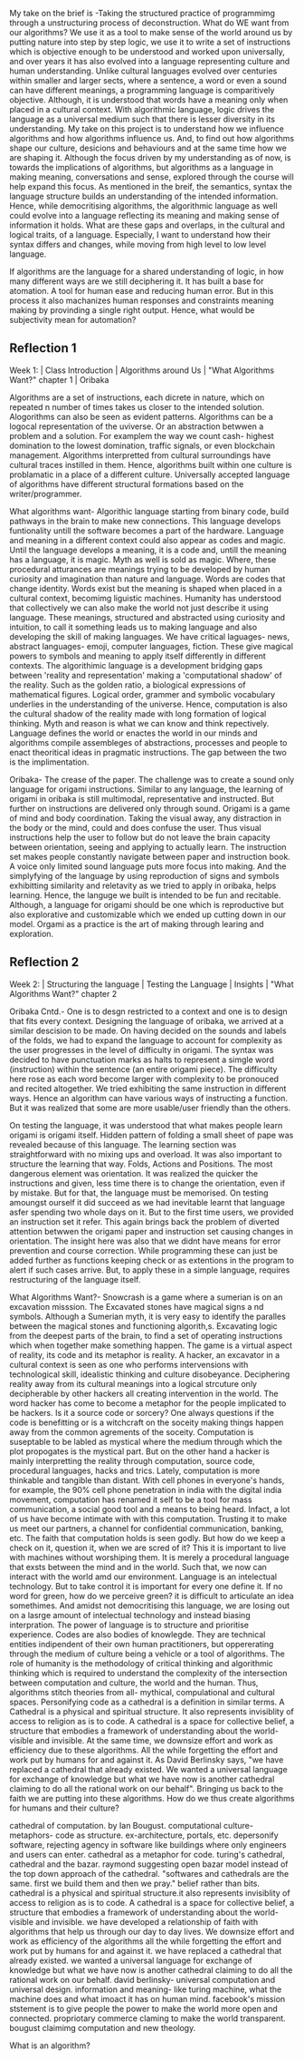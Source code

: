 My take on the brief is -Taking the structured practice of programmimg through a unstructuring process of deconstruction. 
What do WE want from our algorithms? We use it as a tool to make sense of the world around us by putting nature into step by step logic, we use it to write a set of instructions which is objective enough to be understood and worked upon universally, and over years it has also evolved into a language representing culture and human understanding. Unlike cultural languages evolved over centuries within smaller and larger sects, where a sentence, a word or even a sound can have different meanings, a programming language is comparitively objective. Although, it is understood that words have a meaning only when placed in a cultural context. With algorithmic language, logic drives the language as a universal medium such that there is lesser diversity in its understanding. My take on this project is to understand how we influence algorithms and how algorithms influence us. And, to find out how algorithms shape our culture, desicions and behaviours and at the same time how we are shaping it. Although the focus driven by my understanding as of now, is towards the implications of algorithms, but algorithms as a language in making meaning, conversations and sense, explored through the course will help expand this focus. 
As mentioned in the breif, the semantics, syntax the language structure builds an understanding of the intended information. Hence, while democritising algorithms, the algorithmic language as well could evolve into a language reflecting its meaning and making sense of information it holds. What are these gaps and overlaps, in the cultural and logical traits, of a language. Especially, I want to understand how their syntax differs and changes, while moving from high level to low level language.

If algorithms are the language for a shared understanding of logic, in how many different ways are we still deciphering it. It has built a base for atomation. A tool for human ease and reducing human error. But in this process it also machanizes human responses and constraints meaning making by provinding a single right output. Hence, what would be subjectivity mean for automation?

## Reflection 1 
 
Week 1: | Class Introduction | Algorithms around Us | "What Algorithms Want?" chapter 1 | Oribaka

Algorithms are a set of instructions, each dicrete in nature, which on repeated n number of times takes us closer to the intended solution. Alogorithms can also be seen as evident patterns. Algorithms can be a logocal representation of the uviverse. Or an abstraction betwwen a problem and a solution. For examplem the way we count cash- highest domination to the lowest domination, traffic signals, or even blockchain management. Algorithms interpretted from cultural surroundings have cultural traces instilled in them. Hence, algorithms built within one culture is problamatic in a place of a different culture. Universally accepted language of algorithms have different structural formations based on the writer/programmer.

What algorithms want-
Algorithic language starting from binary code, build pathways in the brain to make new connections. This language develops funtionality untill the software becomes a part of the hardware. Language and meaning in a different context could also appear as codes and magic. Until the language develops a meaning, it is a code and, untill the meaning has a language, it is magic. Myth as well is sold as magic. Where, these procedural atturances are meanings trying to be developed by human curiosity and imagination than nature and language. Words are codes that change identity. Words exist but the meaning is shaped when placed in a cultural context, becomimg liguistic machines. Humanity has understood that collectively we can also make the world not just describe it using language. These meanings, structured and abstracted using curiosity and intuition, to call it something leads us to making language and also developing the skill of making languages. We have critical laguages- news, abstract languages- emoji, computer languages, fiction. These give magical powers to symbols and meaning to apply itself differently in different contexts. The algorithimic language is a development bridging gaps between 'reality and representation' making a 'computational shadow' of the reality. Such as the golden ratio, a biological expressions of mathematical figures. Logical order, grammer and symbolic vocabulary underlies in the understanding of the universe. Hence, computation is also the cultural shadow of the reality made with long formation of logical thinking. Myth and reason is what we can know and think repectively. Language defines the world or enactes the world in our minds and algorithms compile assembleges of abstractions, processes and people to enact theoritical ideas in pragmatic instructions. The gap between the two is the implimentation.

Oribaka- The crease of the paper.
The challenge was to create a sound only language for origami instructions. Similar to any language, the learning of origami in oribaka is still multimodal, representative and instructed. But further on instructions are delivered only through sound. 
Origami is a game of mind and body coordination. Taking the visual away, any distraction in the body or the mind, could and does confuse the user. Thus visual instructions help the user to follow but do not leave the brain capacity between orientation, seeing and applying to actually learn. The instruction set makes people constantly navigate between paper and instruction book. A voice only limited sound language puts more focus into making. And the simplyfying of the language by using reproduction of signs and symbols exhibitting similarity and reletavity as we tried to apply in oribaka, helps learning. Hence, the languge we built is intended to be fun and recitable.  Although, a language for origami should be one which is reproductive but also explorative and customizable which we ended up cutting down in our model. Orgami as a practice is the art of making through learing and exploration. 


## Reflection 2

Week 2: | Structuring the language | Testing the Language | Insights | "What Algorithms Want?" chapter 2 

Oribaka Cntd.-
One is to desgn restricted to a context and one is to design that fits every context. Designing the language of oribaka, we arrived at a similar descision to be made. On having decided on the sounds and labels of the folds, we had to expand the language to account for complexity as the user progresses in the level of difficulty in origami. The syntax was decided to have punctuation marks as halts to represent a simgle word (instruction) within the sentence (an entire origami piece). The difficulty here rose as each word become larger with complexity to be pronouced and recited altogether. We tried exhibiting the same instruction in different ways. Hence an algorithm can have various ways of instructing a function. But it was realized that some are more usable/user friendly than the others. 

On testing the language, it was understood that what makes people learn origami is origami itself. Hidden pattern of folding a small sheet of pape was revealed because of this language. The learning section was straightforward with no mixing ups and overload. It was also important to structure the learning that way. Folds, Actions and Positions. The most dangerous element was orientation. It was realized the quicker the instructions and given, less time there is to change the orientation, even if by mistake. But for that, the language must be memorised. On testing amoungst ourself it did succeed as we had inevitable learnt that language asfer spending two whole days on it. But to the first time users, we provided an instruction set it refer. This again brings back the problem of diverted attention betwwen the origami paper and instruction set causing changes in orientation. The insight here was also that we didnt have means for error prevention and course correction. While programming these can just be added further as functions keeping check or as extentions in the program to alert if such cases arrive. But, to apply these in a simple language, requires restructuring of the language itself.  


What Algorithms Want?-
Snowcrash is a game where a sumerian is on an excavation misssion. The Excavated stones have magical signs a nd symbols. Although a Sumerian myth, it is very easy to identify the paralles between the magical stones and functioning algorith,s. Excavating logic from the deepest parts of the brain, to find a set of operating instructions which when together make something happen. The game is a virtual aspect of reality, its code and its metaphor is reality. A hacker, an excavator in a cultural context is seen as one who performs intervensions with technological skill, idealistic thinking and culture disobeyance. Deciphering reality away from its cultural meanings into a logical strcuture only decipherable by other hackers all creating intervention in the world. The word hacker has come to become a metaphor for the people implicated to be hackers. Is it a source code or sorcery? One always questions if the code is benefitting or is a witchcraft on the soceity making things happen away from the common agrements of the soceity. Computation is suseptable to be labled as mystical where the medium through which the plot propogates is the mystical part. But on the other hand a hacker is mainly interpretting the reality through computation, source code, procedural languages, hacks and trics. Lately, computation is more thinkable and tangible than distant. With cell phones in everyone's hands, for example, the 90% cell phone penetration in india with the digital india movement, computation has renamed it self to be a tool for mass communication, a social good tool and a means to being heard. Infact, a lot of us have become intimate with with this computation. Trusting it to make us meet our partners, a channel for confidential communication, banking, etc. The faith that computation holds is seen godly. But how do we keep a check on it, question it, when we are scred of it? This it is important to live with machines without worshiping them. It is merely a procedural language that exsts between the mind and in the world. Such that, we now can interact with the world amd our environment. Language is an intelectual technology. But to take control it is important for every one define it. If no word for green, how do we perceive green? it is difficult to articulate an idea somethimes. And amidst not democritising this language, we are losing out on a lasrge amount of intelectual technology and instead biasing interpration. The power of language is to structure and prioritise experience. Codes are also bodies of knowlegde. They are technical entities indipendent of their own human practitioners, but oppererating through the medium of culture being a vehicle or a tool of algorithms. The role of humanity is the methodology of critical thinking and algorithmic thinking which is required to understand the complexity of the intersection between computation and culture, the world and the human. Thus, algorithms stitch theories from all- mythical, compulational and cultural spaces. Personifying code as a cathedral is a definition in similar terms. A Cathedral is a physical and spiritual structure. It also represents invisiblity of access to religion as is to code. A cathedral is a space for collective belief, a structure that embodies a framework of understanding about the world- visible and invisible. At the same time, we downsize effort and work as efficiency due to these algorithms. All the while forgetting the effort and work put by humans for and against it. As David Berlinsky says, "we have replaced a cathedral that already existed. We wanted a universal language for exchange of knowledge but what we have now is another cathedral claiming to do all the rational work on our behalf". Bringing us back to the faith we are putting into these algorithms. How do we thus create algorithms for humans and their culture?



cathedral of computation. by Ian Bougust.
computational culture- metaphors- code as structure. ex-architecture, portals, etc. depersonify software, rejecting agency in software like buildings where only engineers and users can enter. cathedral as a metaphor for code. turing's cathedral, cathedral and the bazar. raymond suggesting open bazar model instead of the top down approach of the cathedral. "softwares and cathedrals are the same. first we build them and then we pray." belief rather than bits. cathedral is a physical and spiritual structure.it also represents invisiblity of access to religion as is to code. A cathedral is a space for collective belief, a structure that embodies a framework of understanding about the world- visible and invisible. we have developed a relationship of faith with algorithms that help us through our day to day lives. We downsize effort and work as efficiency of the algorithms all the while forgetting the effort and work put by humans for and against it. we have replaced a cathedral that already existed. we wanted a universal language for exchange of knowledge but what we have now is another cathedral claiming to do all the rational work on our behalf. david berlinsky- universal computation and universal design. 
information and meaning- like turing machine, what the machine does and what imoact it has on human mind. facebook's mission ststement is to give people the power to make the world more open and connected. propriotary commerce claming to make the world transparent. bougust claimimg computation and new theology. 

What is an algorithm?






